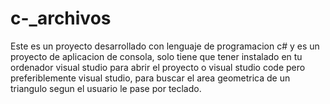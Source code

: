 # c-_archivos
Este es un proyecto desarrollado con lenguaje de programacion c# y es un proyecto de aplicacion de consola, solo tiene que tener instalado en tu ordenador visual studio para abrir el proyecto o visual studio code pero preferiblemente visual studio, para buscar el area geometrica de un triangulo segun el usuario le pase por teclado. 
